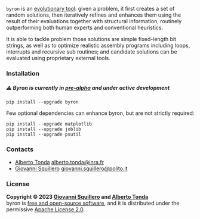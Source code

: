 `byron` is an [evolutionary tool](https://squillero.github.io/byron/evolution.html): given a problem, it first creates a set of random solutions, then iteratively refines and enhances them using the result of their evaluations together with structural information, routinely outperforming both human experts and conventional heuristics. 

It is able to tackle problem those solutions are simple fixed-length bit strings, as well as to optimize realistic assembly programs including loops, interrupts and recursive sub routines; and candidate solutions can be evaluated using proprietary external tools. 

### Installation

##### ⚠️ Byron is currently in [pre-alpha](https://en.wikipedia.org/wiki/Software_release_life_cycle#Pre-alpha) and under active development

```
pip install --upgrade byron
```

Few optional dependencies can enhance byron, but are not strictly required:

```
pip install --upgrade matplotlib
pip install --upgrade joblib
pip install --upgrade psutil
```

### Contacts

* [Alberto Tonda](https://github.com/albertotonda/) [<alberto.tonda@inra.fr>](mailto:alberto.tonda@inra.fr)
* [Giovanni Squillero](https://github.com/squillero) [<giovanni.squillero@polito.it>](giovanni.squillero@polito.it)

### License

**Copyright © 2023 [Giovanni Squillero](https://github.com/squillero) and [Alberto Tonda](https://github.com/albertotonda/)**  
byron is [free and open-source software](https://en.wikipedia.org/wiki/Free_and_open-source_software), and it is distributed under the permissive [Apache License 2.0](https://opensource.org/license/apache-2-0/).
